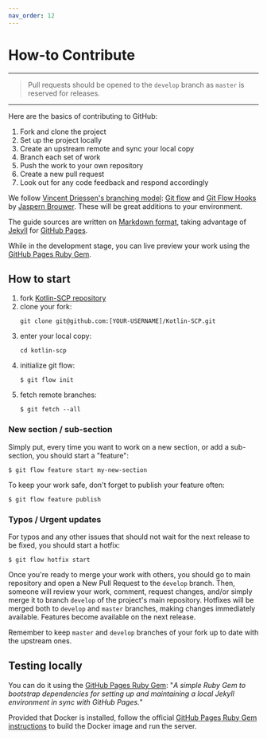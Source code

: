 ```yaml
---
nav_order: 12
---
```


How-to Contribute
=================

---
> Pull requests should be opened to the `develop` branch as `master` is
> reserved for releases.

---

Here are the basics of contributing to GitHub:

1. Fork and clone the project
2. Set up the project locally
3. Create an upstream remote and sync your local copy
4. Branch each set of work
5. Push the work to your own repository
6. Create a new pull request
7. Look out for any code feedback and respond accordingly

We follow [Vincent Driessen's branching model][1]: [Git flow][2] and
[Git Flow Hooks][3] by [Jaspern Brouwer][4]. These will be great additions to
your environment.

The guide sources are written on [Markdown format][5], taking advantage of
[Jekyll][6] for [GitHub Pages][7].

While in the development stage, you can live preview your work using the [GitHub
Pages Ruby Gem][9].

## How to start

1. fork [Kotlin-SCP repository][8]
2. clone your fork:
   ```
   git clone git@github.com:[YOUR-USERNAME]/Kotlin-SCP.git
   ```
3. enter your local copy:
   ```
   cd kotlin-scp
   ```
4. initialize git flow:
   ```
   $ git flow init
   ```
5. fetch remote branches:
   ```
   $ git fetch --all
   ```

### New section / sub-section

Simply put, every time you want to work on a new section, or add a sub-section,
you should start a "feature":

```shell
$ git flow feature start my-new-section
```

To keep your work safe, don't forget to publish your feature often:

```shell
$ git flow feature publish
```

### Typos / Urgent updates

For typos and any other issues that should not wait for the next release to be
fixed, you should start a hotfix:

```shell
$ git flow hotfix start
```

Once you're ready to merge your work with others, you should go to main
repository and open a New Pull Request to the `develop` branch. Then,
someone will review your work, comment, request changes, and/or simply merge it
to branch `develop` of the project's main repository. Hotfixes will be merged
both to `develop` and `master` branches, making changes immediately available.
Features become available on the next release.

Remember to keep `master` and `develop` branches of your fork up to date with
the upstream ones.

## Testing locally

You can do it using the [GitHub Pages Ruby Gem][9]: "_A simple Ruby Gem to
bootstrap dependencies for setting up and maintaining a local Jekyll environment
in sync with GitHub Pages._"

Provided that Docker is installed, follow the official [GitHub Pages Ruby
Gem instructions][11] to build the Docker image and run the server.


[1]: http://nvie.com/posts/a-successful-git-branching-model
[2]: https://github.com/petervanderdoes/gitflow-avh
[3]: https://github.com/jaspernbrouwer/git-flow-hooks
[4]: https://github.com/jaspernbrouwer
[5]: http://daringfireball.net/projects/markdown
[6]: https://jekyllrb.com/
[7]: https://pages.github.com/
[8]: https://github.com/Checkmarx/Kotlin-SCP
[9]: https://github.com/github/pages-gem
[11]: https://github.com/github/pages-gem#docker

